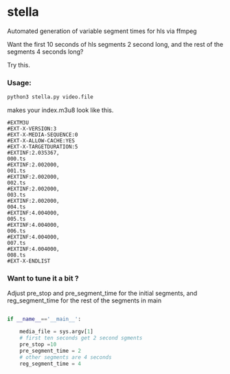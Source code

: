 # stella
Automated generation of variable segment times  for hls via ffmpeg

Want the first 10 seconds of hls segments 2 second long, 
and the rest of the segments 4 seconds long? 

Try this.

### Usage:

```sh
python3 stella.py video.file
```

makes your index.m3u8 look like this.

```
#EXTM3U
#EXT-X-VERSION:3
#EXT-X-MEDIA-SEQUENCE:0
#EXT-X-ALLOW-CACHE:YES
#EXT-X-TARGETDURATION:5
#EXTINF:2.035367,
000.ts
#EXTINF:2.002000,
001.ts
#EXTINF:2.002000,
002.ts
#EXTINF:2.002000,
003.ts
#EXTINF:2.002000,
004.ts
#EXTINF:4.004000,
005.ts
#EXTINF:4.004000,
006.ts
#EXTINF:4.004000,
007.ts
#EXTINF:4.004000,
008.ts
#EXT-X-ENDLIST
```

### Want to tune it a bit ?

Adjust pre_stop and pre_segment_time for the initial segments,
and reg_segment_time for the rest of the segments in main


```python

if __name__=='__main__':

	media_file = sys.argv[1]
	# first ten seconds get 2 second sgments
	pre_stop =10
	pre_segment_time = 2
  	# other segments are 4 seconds
	reg_segment_time = 4
```
